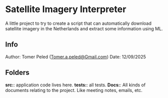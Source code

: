 # Satellite Imagery Interpreter

A little project to try to create a script that can automatically download satellite imagery in the Netherlands and extract some information using ML.

## Info

Author: Tomer Peled (Tomer.a.peled@Gmail.com)
Date: 12/09/2025

## Folders

**src:**: application code lives here.
**tests:**: all tests. 
**Docs:**: All kinds of documents relating to the project. Like meeting notes, emails, etc.